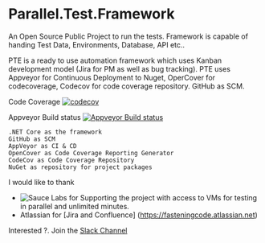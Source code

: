 # Parallel.Test.Framework
An Open Source Public Project to run the tests. Framework is capable of handing Test Data, Environments, Database, API etc..

PTE is a ready to use automation framework which uses Kanban development model (Jira for PM as well as bug tracking). PTE uses Appveyor for Continuous Deployment to Nuget, OperCover for codecoverage, Codecov for code coverage repository. GitHub as SCM. 

Code Coverage [![codecov](https://codecov.io/gh/fasteningcode/Parallel.Test.Framework/branch/master/graph/badge.svg)](https://codecov.io/gh/fasteningcode/Parallel.Test.Framework)

Appveyor Build status [![Appveyor Build status](https://ci.appveyor.com/api/projects/status/vj2lk58t6mqnjf45/branch/master?svg=true)](https://ci.appveyor.com/project/fasteningcode/parallel-test-framework-gsa5h/branch/master)

<!-- 
Travis Build Status [![Travis Build Status](https://travis-ci.org/fasteningcode/Parallel.Test.Framework.svg?branch=master)](https://travis-ci.org/fasteningcode/Parallel.Test.Framework)

Sauce Test Status [![Sauce Test Status](https://saucelabs.com/buildstatus/aadhithbose)](https://saucelabs.com/u/aadhithbose)]
-->



    .NET Core as the framework
    GitHub as SCM
    AppVeyor as CI & CD
    OpenCover as Code Coverage Reporting Generator
    CodeCov as Code Coverage Repository
    NuGet as repository for project packages





I would like to thank
 - ![Sauce Labs](https://saucelabs.com/content/images/logo.png) for Supporting the project with access to VMs for testing in parallel and unlimited minutes.
 - Atlassian for [Jira and Confluence] (https://fasteningcode.atlassian.net)


Interested ?. Join the [Slack Channel](https://join.slack.com/t/fasteningcode/shared_invite/enQtMzQ4MjI4MTI0MjU3LTEyNGI0OTI4MWU0ODlmZWU3YTVmNGY3Mjc0OGIyMGZmZmE0NWQyMjljMDgwNzAwOWVjMTE3MzM5ZGE5ZDIxMDU)
